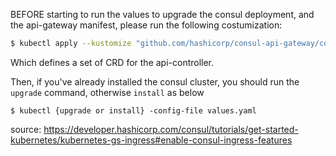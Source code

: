 BEFORE starting to run the values to upgrade the consul deployment, and the api-gateway manifest, please run the following costumization:

```bash
$ kubectl apply --kustomize "github.com/hashicorp/consul-api-gateway/config/crd?ref=v0.5.0"
```
Which defines a set of CRD for the api-controller.

Then, if you've already installed the consul cluster, you should run the  `upgrade` command, otherwise `install` as below
```
$ kubectl {upgrade or install} -config-file values.yaml
```

source: https://developer.hashicorp.com/consul/tutorials/get-started-kubernetes/kubernetes-gs-ingress#enable-consul-ingress-features